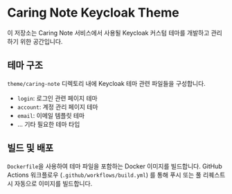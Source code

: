 # Caring Note Keycloak Theme

이 저장소는 Caring Note 서비스에서 사용될 Keycloak 커스텀 테마를 개발하고 관리하기 위한 공간입니다.

## 테마 구조

`theme/caring-note` 디렉토리 내에 Keycloak 테마 관련 파일들을 구성합니다.

- `login`: 로그인 관련 페이지 테마
- `account`: 계정 관리 페이지 테마
- `email`: 이메일 템플릿 테마
- ... 기타 필요한 테마 타입

## 빌드 및 배포

`Dockerfile`을 사용하여 테마 파일을 포함하는 Docker 이미지를 빌드합니다.
GitHub Actions 워크플로우 (`.github/workflows/build.yml`) 를 통해 푸시 또는 풀 리퀘스트 시 자동으로 이미지를 빌드합니다. 
